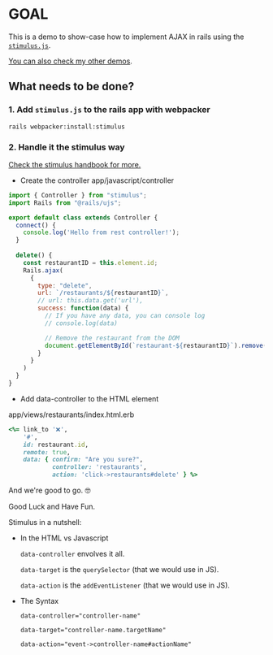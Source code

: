# GOAL

This is a demo to show-case how to implement AJAX in rails  using the [`stimulus.js`](https://stimulusjs.org/).

[You can also check my other demos](https://github.com/andrerferrer/dedemos/blob/master/README.md#ded%C3%A9mos).

## What needs to be done?

### 1. Add `stimulus.js` to the rails app with webpacker
```
rails webpacker:install:stimulus
```

### 2.  Handle it the stimulus way

[Check the stimulus handbook for more.](https://stimulusjs.org/handbook/introduction)

- Create the controller
app/javascript/controller

```js
import { Controller } from "stimulus";
import Rails from "@rails/ujs";

export default class extends Controller {
  connect() {
    console.log('Hello from rest controller!');
  }
  
  delete() {
    const restaurantID = this.element.id;
    Rails.ajax(
      {
        type: "delete",
        url: `/restaurants/${restaurantID}`,
        // url: this.data.get('url'),
        success: function(data) {
          // If you have any data, you can console log
          // console.log(data)

          // Remove the restaurant from the DOM
          document.getElementById(`restaurant-${restaurantID}`).remove();
        }
      }
    )
  }
}
```


- Add data-controller to the HTML element

app/views/restaurants/index.html.erb
```ruby
<%= link_to '❌', 
    '#',
    id: restaurant.id,
    remote: true, 
    data: { confirm: "Are you sure?", 
            controller: 'restaurants',
            action: 'click->restaurants#delete' } %>
```

And we're good to go. 🤓

Good Luck and Have Fun.

Stimulus in a nutshell:

- In the HTML vs Javascript

  `data-controller` envolves it all.
  
  `data-target` is the `querySelector` (that we would use in JS).
  
  `data-action` is the `addEventListener` (that we would use in JS).

- The Syntax

  `data-controller="controller-name"`
  
  `data-target="controller-name.targetName"`
  
  `data-action="event->controller-name#actionName"`